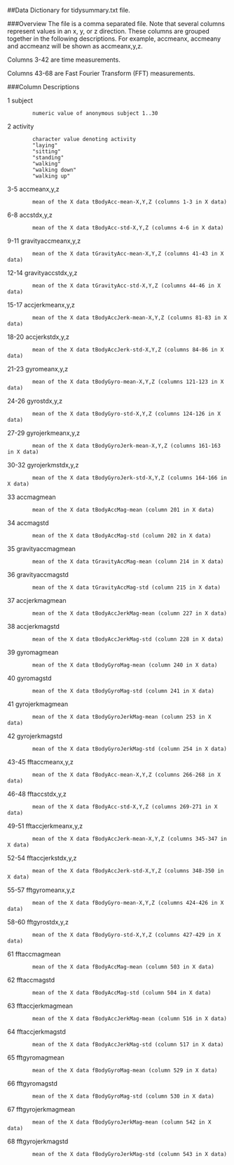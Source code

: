 ##Data Dictionary for tidysummary.txt file. 

###Overview
The file is a comma separated file.
Note that several columns represent values in an x, y, or z direction. These columns are
grouped together in the following descriptions. For example, accmeanx, accmeany and
accmeanz will be shown as accmeanx,y,z.

Columns 3-42 are time measurements. 

Columns 43-68 are Fast Fourier Transform (FFT) measurements. 


###Column Descriptions

1       subject

            numeric value of anonymous subject 1..30
            
2       activity

            character value denoting activity
            "laying"
            "sitting"
            "standing"
            "walking"
            "walking down"
            "walking up"
            
3-5     accmeanx,y,z

            mean of the X data tBodyAcc-mean-X,Y,Z (columns 1-3 in X data)
            
6-8     accstdx,y,z

            mean of the X data tBodyAcc-std-X,Y,Z (columns 4-6 in X data)
9-11    gravityaccmeanx,y,z

            mean of the X data tGravityAcc-mean-X,Y,Z (columns 41-43 in X data)
12-14   gravityaccstdx,y,z

            mean of the X data tGravityAcc-std-X,Y,Z (columns 44-46 in X data)
15-17   accjerkmeanx,y,z

            mean of the X data tBodyAccJerk-mean-X,Y,Z (columns 81-83 in X data)
18-20   accjerkstdx,y,z

            mean of the X data tBodyAccJerk-std-X,Y,Z (columns 84-86 in X data)
21-23   gyromeanx,y,z

            mean of the X data tBodyGyro-mean-X,Y,Z (columns 121-123 in X data)
24-26   gyrostdx,y,z

            mean of the X data tBodyGyro-std-X,Y,Z (columns 124-126 in X data)
27-29   gyrojerkmeanx,y,z

            mean of the X data tBodyGyroJerk-mean-X,Y,Z (columns 161-163 in X data)
30-32   gyrojerkmstdx,y,z

            mean of the X data tBodyGyroJerk-std-X,Y,Z (columns 164-166 in X data)
33      accmagmean

            mean of the X data tBodyAccMag-mean (column 201 in X data)
34      accmagstd

            mean of the X data tBodyAccMag-std (column 202 in X data)
35      gravityaccmagmean

            mean of the X data tGravityAccMag-mean (column 214 in X data)
36      gravityaccmagstd

            mean of the X data tGravityAccMag-std (column 215 in X data)
37      accjerkmagmean

            mean of the X data tBodyAccJerkMag-mean (column 227 in X data)
38      accjerkmagstd

            mean of the X data tBodyAccJerkMag-std (column 228 in X data)
39      gyromagmean

            mean of the X data tBodyGyroMag-mean (column 240 in X data)
40      gyromagstd

            mean of the X data tBodyGyroMag-std (column 241 in X data)
41      gyrojerkmagmean

            mean of the X data tBodyGyroJerkMag-mean (column 253 in X data)
42      gyrojerkmagstd

            mean of the X data tBodyGyroJerkMag-std (column 254 in X data)
43-45   fftaccmeanx,y,z

            mean of the X data fBodyAcc-mean-X,Y,Z (columns 266-268 in X data)
46-48   fftaccstdx,y,z

            mean of the X data fBodyAcc-std-X,Y,Z (columns 269-271 in X data)
49-51   fftaccjerkmeanx,y,z

            mean of the X data fBodyAccJerk-mean-X,Y,Z (columns 345-347 in X data)
52-54   fftaccjerkstdx,y,z

            mean of the X data fBodyAccJerk-std-X,Y,Z (columns 348-350 in X data)
55-57   fftgyromeanx,y,z

            mean of the X data fBodyGyro-mean-X,Y,Z (columns 424-426 in X data)
58-60   fftgyrostdx,y,z

            mean of the X data fBodyGyro-std-X,Y,Z (columns 427-429 in X data)
61      fftaccmagmean

            mean of the X data fBodyAccMag-mean (column 503 in X data)
62      fftaccmagstd

            mean of the X data fBodyAccMag-std (column 504 in X data)
63      fftaccjerkmagmean

            mean of the X data fBodyAccJerkMag-mean (column 516 in X data)
64      fftaccjerkmagstd

            mean of the X data fBodyAccJerkMag-std (column 517 in X data)
65      fftgyromagmean

            mean of the X data fBodyGyroMag-mean (column 529 in X data)
66      fftgyromagstd

            mean of the X data fBodyGyroMag-std (column 530 in X data)
67      fftgyrojerkmagmean

            mean of the X data fBodyGyroJerkMag-mean (column 542 in X data)
68      fftgyrojerkmagstd

            mean of the X data fBodyGyroJerkMag-std (column 543 in X data)

